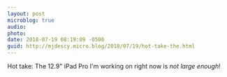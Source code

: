 ```yaml
---
layout: post
microblog: true
audio: 
photo: 
date: 2018-07-19 08:19:09 -0500
guid: http://mjdescy.micro.blog/2018/07/19/hot-take-the.html
---
```

Hot take: The 12.9" iPad Pro I'm working on right now is _not large enough_!
